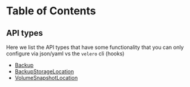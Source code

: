 # Table of Contents

## API types

Here we list the API types that have some functionality that you can only configure via json/yaml vs the `velero` cli
(hooks)

* [Backup][1]
* [BackupStorageLocation][2]
* [VolumeSnapshotLocation][3]

[1]: backup.md
[2]: backupstoragelocation.md
[3]: volumesnapshotlocation.md